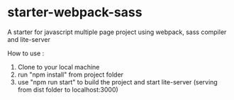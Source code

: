 # starter-webpack-sass
A starter for javascript multiple page project using webpack, sass compiler and lite-server

How to use :
1) Clone to your local machine
2) run "npm install" from project folder
3) use "npm run start" to build the project and start lite-server (serving from dist folder to localhost:3000)